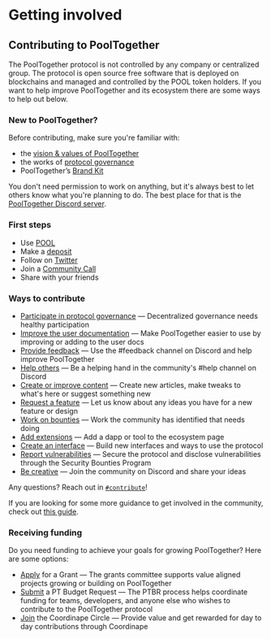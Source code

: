 # Getting involved

## Contributing to PoolTogether

The PoolTogether protocol is not controlled by any company or centralized group. The protocol is open source free software that is deployed on blockchains and managed and controlled by the POOL token holders. If you want to help improve PoolTogether and its ecosystem there are some ways to help out below.

### New to PoolTogether?

Before contributing, make sure you're familiar with:

* the [vision & values of PoolTogether](https://docs.pooltogether.com/pooltogether/governance/protocol-constitution)
* the works of [protocol governance](https://docs.pooltogether.com/pooltogether/governance)
* PoolTogether’s [Brand Kit](https://www.figma.com/community/file/1212805243917604494)

You don't need permission to work on anything, but it's always best to let others know what you're planning to do. The best place for that is the [PoolTogether Discord server](https://pooltogether.com/discord).

### First steps

* Use [POOL](../pool-token/)
* Make a [deposit](https://app.pooltogether.com)
* Follow on [Twitter](https://twitter.com/PoolTogether\_)
* Join a [Community Call](https://pooltogetherdao.notion.site/Community-Calendar-4ce3024241dd464db96215e6729a78e0)
* Share with your friends

### **Ways to contribute**

* [Participate in protocol governance](https://docs.pooltogether.com/pooltogether/governance) — Decentralized governance needs healthy participation
* [Improve the user documentation](https://docs.pooltogether.com/) — Make PoolTogether easier to use by improving or adding to the user docs
* [Provide feedback](https://discord.com/channels/629836507280048129/908437482964668436) — Use the #feedback channel on Discord and help improve PoolTogether
* [Help others](https://discord.com/channels/629836507280048129/711951593343418439) — Be a helping hand in the community's #help channel on Discord
* [Create or improve content](https://discord.com/channels/629836507280048129/945969747181314088) — Create new articles, make tweaks to what's here or suggest something new
* [Request a feature](https://pooltogether.canny.io/) — Let us know about any ideas you have for a new feature or design
* [Work on bounties](https://app.dework.xyz/pooltogether/pool-bounties) — Work the community has identified that needs doing
* [Add extensions](https://tools.pooltogether.com) — Add a dapp or tool to the ecosystem page
* [Create an interface](https://dev.pooltogether.com/protocol/next/introduction) — Build new interfaces and ways to use the protocol
* [Report vulnerabilities](https://docs.pooltogether.com/security/bug-bounties) — Secure the protocol and disclose vulnerabilities through the Security Bounties Program
* [Be creative](https://pooltogether.com/discord) — Join the community on Discord and share your ideas

Any questions? Reach out in [`#contribute`](https://discord.com/channels/629836507280048129/862701391151890453)!

If you are looking for some more guidance to get involved in the community, check out [this guide](https://pooltogetherdao.notion.site/Getting-Involved-4e768e95ccde4e0198e7fa18bbf8b37d).

### Receiving funding

Do you need funding to achieve your goals for growing PoolTogether? Here are some options:

* [Apply](https://poolgrants.org/) for a Grant — The grants committee supports value aligned projects growing or building on PoolTogether
* [Submit](https://gov.pooltogether.com/c/team-budget-requests/13) a PT Budget Request — The PTBR process helps coordinate funding for teams, developers, and anyone else who wishes to contribute to the PoolTogether protocol
* [Join](https://www.notion.so/New-Coordinape-Member-84c6d94e071b4367b56cb82b12430420) the Coordinape Circle — Provide value and get rewarded for day to day contributions through Coordinape
